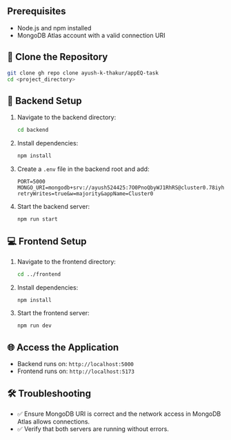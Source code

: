 ## Prerequisites
- Node.js and npm installed
- MongoDB Atlas account with a valid connection URI

## 📁 Clone the Repository
```bash
git clone gh repo clone ayush-k-thakur/appEQ-task
cd <project_directory>
```

## 🚀 Backend Setup
1. Navigate to the backend directory:
   ```bash
   cd backend
   ```

2. Install dependencies:
   ```bash
   npm install
   ```

3. Create a `.env` file in the backend root and add:
   ```env
   PORT=5000
   MONGO_URI=mongodb+srv://ayush524425:7O0PnoQbyWJ1RhRS@cluster0.78iyh.mongodb.net/?retryWrites=true&w=majority&appName=Cluster0
   ```

4. Start the backend server:
   ```bash
   npm run start
   ```

## 💻 Frontend Setup
1. Navigate to the frontend directory:
   ```bash
   cd ../frontend
   ```

2. Install dependencies:
   ```bash
   npm install
   ```

3. Start the frontend server:
   ```bash
   npm run dev
   ```

## 🌐 Access the Application
- Backend runs on: `http://localhost:5000`
- Frontend runs on: `http://localhost:5173`

## 🛠️ Troubleshooting
- ✅ Ensure MongoDB URI is correct and the network access in MongoDB Atlas allows connections.
- ✅ Verify that both servers are running without errors.


